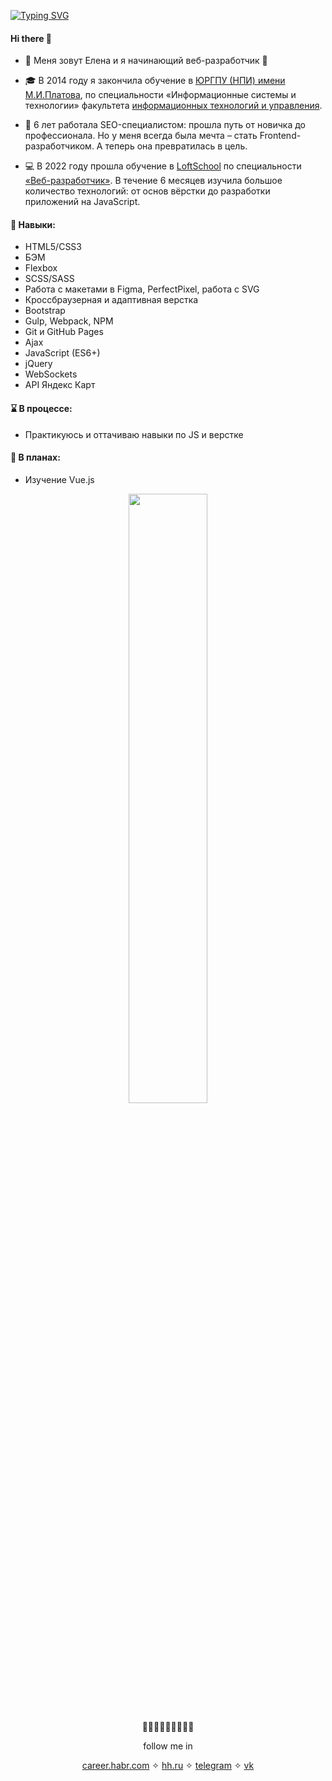 [![Typing SVG](https://readme-typing-svg.herokuapp.com?color=%2336BCF7&lines=В+разработку+по+любви+💜)](https://git.io/typing-svg)

#### Hi there 👋

- 👾 Меня зовут Елена и я начинающий веб-разработчик 🐣

- 🎓 В 2014 году я закончила обучение в [ЮРГПУ (НПИ) имени М.И.Платова](https://www.npi-tu.ru/), по специальности «Информационные системы и технологии» факультета [информационных технологий и управления](https://www.npi-tu.ru/university/faculty/fitu/).

- 🔎 6 лет работала SEO-специалистом: прошла путь от новичка до профессионала. Но у меня всегда была мечта – стать Frontend-разработчиком. А теперь она превратилась в цель.

- 💻 В 2022 году прошла обучение в [LoftSchool](https://loftschool.com/) по специальности [«Веб-разработчик»](https://loftschool.com/professions/web-developer/). В течение 6 месяцев изучила большое количество технологий: от основ вёрстки до разработки приложений на JavaScript.


#### 🔧 Навыки:
- HTML5/CSS3
- БЭМ
- Flexbox
- SCSS/SASS
- Работа с макетами в Figma, PerfectPixel, работа с SVG
- Кроссбраузерная и адаптивная верстка
- Bootstrap
- Gulp, Webpack, NPM
- Git и GitHub Pages
- Ajax
- JavaScript (ES6+)
- jQuery
- WebSockets
- API Яндекс Карт

#### ⌛ В процессе:
- Практикуюсь и оттачиваю навыки по JS и верстке

#### 💭 В планах:
- Изучение Vue.js

<p align="center">
<img src="https://github.com/tlenchik/tlenchik/blob/main/nyan.gif" style="width: 50%;">
</p>

<p align="center">
🐌🔮🍄🧚🏼🧙✨🍃🌿
</p>
<p align="center">
follow me in
</p>

<p align="center">
<a href="https://career.habr.com/elena_sobol">career.habr.com</a> ✧ 
<a href="https://krasnodar.hh.ru/resume/575c183bff0b08ca090039ed1f345779634970">hh.ru</a> ✧
<a href="https://t.me/tlenchiik">telegram</a> ✧
<a href="https://vk.com/tlenchiik">vk</a>
</p>

